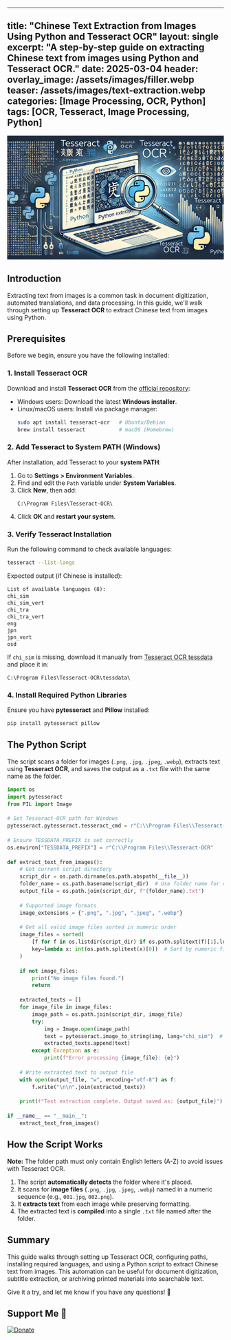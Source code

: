 ---

title: "Chinese Text Extraction from Images Using Python and Tesseract OCR"
layout: single
excerpt: "A step-by-step guide on extracting Chinese text from images using Python and Tesseract OCR."
date: 2025-03-04
header:
overlay\_image: /assets/images/filler.webp
teaser: /assets/images/text-extraction.webp
categories: [Image Processing, OCR, Python]
tags: [OCR, Tesseract, Image Processing, Python]
------------------------------------------------

![image2txt](https://raw.githubusercontent.com/mattchoo2/mattchoo2.github.io/main/assets/images/text-extraction.webp)

## Introduction

Extracting text from images is a common task in document digitization, automated translations, and data processing. In this guide, we'll walk through setting up **Tesseract OCR** to extract Chinese text from images using Python.

## Prerequisites

Before we begin, ensure you have the following installed:

### 1. Install Tesseract OCR

Download and install **Tesseract OCR** from the [official repository](https://github.com/UB-Mannheim/tesseract/wiki):

- Windows users: Download the latest **Windows installer**.
- Linux/macOS users: Install via package manager:
  ```sh
  sudo apt install tesseract-ocr   # Ubuntu/Debian
  brew install tesseract           # macOS (Homebrew)
  ```

### 2. Add Tesseract to System PATH (Windows)

After installation, add Tesseract to your **system PATH**:

1. Go to **Settings > Environment Variables**.
2. Find and edit the `Path` variable under **System Variables**.
3. Click **New**, then add:
   ```
   C:\Program Files\Tesseract-OCR\
   ```
4. Click **OK** and **restart your system**.

### 3. Verify Tesseract Installation

Run the following command to check available languages:

```sh
tesseract --list-langs
```

Expected output (if Chinese is installed):

```
List of available languages (8):
chi_sim
chi_sim_vert
chi_tra
chi_tra_vert
eng
jpn
jpn_vert
osd
```

If `chi_sim` is missing, download it manually from [Tesseract OCR tessdata](https://github.com/tesseract-ocr/tessdata) and place it in:

```
C:\Program Files\Tesseract-OCR\tessdata\
```

### 4. Install Required Python Libraries

Ensure you have **pytesseract** and **Pillow** installed:

```sh
pip install pytesseract pillow
```

## The Python Script

The script scans a folder for images (`.png`, `.jpg`, `.jpeg`, `.webp`), extracts text using **Tesseract OCR**, and saves the output as a `.txt` file with the same name as the folder.

```python
import os
import pytesseract
from PIL import Image

# Set Tesseract-OCR path for Windows
pytesseract.pytesseract.tesseract_cmd = r"C:\\Program Files\\Tesseract-OCR\\tesseract.exe"

# Ensure TESSDATA_PREFIX is set correctly
os.environ["TESSDATA_PREFIX"] = r"C:\\Program Files\\Tesseract-OCR"

def extract_text_from_images():
    # Get current script directory
    script_dir = os.path.dirname(os.path.abspath(__file__))
    folder_name = os.path.basename(script_dir)  # Use folder name for output file
    output_file = os.path.join(script_dir, f"{folder_name}.txt")
    
    # Supported image formats
    image_extensions = {".png", ".jpg", ".jpeg", ".webp"}
    
    # Get all valid image files sorted in numeric order
    image_files = sorted(
        [f for f in os.listdir(script_dir) if os.path.splitext(f)[1].lower() in image_extensions],
        key=lambda x: int(os.path.splitext(x)[0])  # Sort by numeric filename
    )
    
    if not image_files:
        print("No image files found.")
        return
    
    extracted_texts = []
    for image_file in image_files:
        image_path = os.path.join(script_dir, image_file)
        try:
            img = Image.open(image_path)
            text = pytesseract.image_to_string(img, lang="chi_sim")  # Extract Chinese text
            extracted_texts.append(text)
        except Exception as e:
            print(f"Error processing {image_file}: {e}")
    
    # Write extracted text to output file
    with open(output_file, "w", encoding="utf-8") as f:
        f.write("\n\n".join(extracted_texts))
    
    print(f"Text extraction complete. Output saved as: {output_file}")

if __name__ == "__main__":
    extract_text_from_images()
```

## How the Script Works

**Note:** The folder path must only contain English letters (A-Z) to avoid issues with Tesseract OCR.

1. The script **automatically detects** the folder where it's placed.
2. It scans for **image files** (`.png`, `.jpg`, `.jpeg`, `.webp`) named in a numeric sequence (e.g., `001.jpg`, `002.png`).
3. It **extracts text** from each image while preserving formatting.
4. The extracted text is **compiled** into a single `.txt` file named after the folder.

## Summary

This guide walks through setting up Tesseract OCR, configuring paths, installing required languages, and using a Python script to extract Chinese text from images. This automation can be useful for document digitization, subtitle extraction, or archiving printed materials into searchable text.

Give it a try, and let me know if you have any questions! 🚀



## Support Me 💖
[![Donate](https://img.shields.io/badge/Donate-PayPal-blue.svg)](https://paypal.me/mattchoo2)
